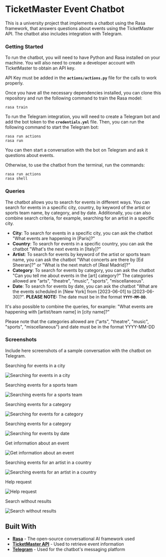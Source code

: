 # TicketMaster Event Chatbot

This is a university project that implements a chatbot using the Rasa framework, that answers questions about events using the TicketMaster API. The chatbot also includes integration with Telegram.

### Getting Started

To run the chatbot, you will need to have Python and Rasa installed on your machine. You will also need to create a developer account with TicketMaster to obtain an API key.

API Key must be added in the **`actions/actions.py`** file for the calls to work properly.

Once you have all the necessary dependencies installed, you can clone this repository and run the following command to train the Rasa model:

```
rasa train
```

To run the Telegram integration, you will need to create a Telegram bot and add the bot token to the **`credentials.yml`** file. Then, you can run the following command to start the Telegram bot:

```
rasa run actions
rasa run
```

You can then start a conversation with the bot on Telegram and ask it questions about events.

Otherwise, to use the chatbot from the terminal, run the commands:

```
rasa run actions
rasa shell
```

### Queries

The chatbot allows you to search for events in different ways. You can search for events in a specific city, country, by keyword of the artist or sports team name, by category, and by date. Additionally, you can also combine search criteria, for example, searching for an artist in a specific city.

- **City**: To search for events in a specific city, you can ask the chatbot "What events are happening in [Paris]?"
- **Country**: To search for events in a specific country, you can ask the chatbot "What's the next events in [Italy]?"
- **Artist**: To search for events by keyword of the artist or sports team name, you can ask the chatbot "What concerts are there by [Ed Sheeran]?" or "What is the next match of [Real Madrid]?"
- **Category**: To search for events by category, you can ask the chatbot "Can you tell me about events in the [art] category?" The categories allowed are "arts", "theatre", "music", "sports", "miscellaneous".
- **Date**: To search for events by date, you can ask the chatbot "What are the events scheduled in [New York] from [2023-06-01] to [2023-06-30]?". **PLEASE NOTE:** The date must be in the format **`YYYY-MM-DD`**.

It's also possible to combine the queries, for example: "What events are happening with [artist/team name] in [city name]?"

Please note that the categories allowed are ("arts", "theatre", "music", "sports", "miscellaneous") and date must be in the format YYYY-MM-DD

### Screenshots

Include here screenshots of a sample conversation with the chatbot on Telegram.

Searching for events in a city

![Searching for events in a city](images/screenshot/city.png)

Searching events for a sports team

![Searching events for a sports team](images/screenshot/artist.png)

Searching events for a category

![Searching for events for a category](images/screenshot/category.png)

Searching events for a category

![Searching for events by date](images/screenshot/date.png)

Get information about an event

![Get information about an event](images/screenshot/info.png)

Searching events for an artist in a country

![Searching events for an artist in a country](images/screenshot/artist_county.png)

Help request

![Help request](images/screenshot/help.png)

Search without results

![Search without results](images/screenshot/no_events.png)

## **Built With**

- **[Rasa](https://rasa.com/)** - The open-source conversational AI framework used
- **[TicketMaster API](https://developer.ticketmaster.com/)** - Used to retrieve event information
- **[Telegram](https://telegram.org/)** - Used for the chatbot's messaging platform
